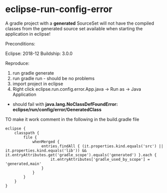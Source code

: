 # eclipse-run-config-error

A gradle project with a **generated** SourceSet will not have the compiled classes from the generated source set available when starting the application in eclipse!

Preconditions:

Eclipse: 2018-12
Buildship: 3.0.0

Reproduce:

1. run gradle generate
1. run gradle run - should be no problems
1. import project in eclipse
1. Right click eclipse.run.config.error.App.java -> Run as -> Java Application
  * should fail with **java.lang.NoClassDefFoundError: eclipse/run/config/error/GeneratedClass**


TO make it work comment in the following in the build.gradle file
```
eclipse {
	classpath {
		file {
			whenMerged {
				entries.findAll { (it.properties.kind.equals('src') || it.properties.kind.equals('lib')) && it.entryAttributes.get('gradle_scope').equals('generated') }.each {
					it.entryAttributes['gradle_used_by_scope'] = 'generated,main'
				}
			}
		}
	}
}
```
